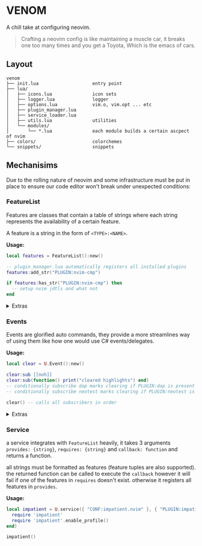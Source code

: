 # VENOM

A chill take at configuring neovim.

> Crafting a neovim config is like maintaining a muscle car,
it breaks one too many times and you get a Toyota, Which is the emacs of cars.

## Layout
```text
venom
├── init.lua                    entry point
├── lua/
│   ├── icons.lua               icon sets
│   ├── logger.lua              logger
│   ├── options.lua             vim.o, vim.opt ... etc
│   ├── plugin_manager.lua      
│   ├── service_loader.lua      
│   ├── utils.lua               utilities
│   └── modules/                
│       └── *.lua               each module builds a certain ascpect of nvim
├── colors/                     colorchemes
└── snippets/                   snippets
```

## Mechanisims
Due to the rolling nature of neovim and some infrastructure must be put in place to ensure our code editor won't break under unexpected conditions:


### FeatureList
Features are classes that contain a table of strings where each string represents the availability of a certain feature.

A feature is a string in the form of `<TYPE>:<NAME>`.

**Usage:**
```lua
local features = FeatureList():new()

-- plugin_manager.lua automatically registers all installed plugins
features:add_str("PLUGIN:nvim-cmp")

if features:has_str("PLUGIN:nvim-cmp") then
  -- setup nvim jdtls and what not
end
```
<details>
<summary>Extras</summary>

```lua
--- an "enum" of feature types
FT = {
    PLUGIN = "PLUGIN", -- installed plugins
    LSP = "LSP", -- lsp module
    BIN = "BIN", -- binaries present on system (rg, find, wget, curl, xxd, rg ... etc)
    MISC = "MISC", -- miscellanous stuff
}

features:list -- table of features
features:add(FT.PLUGIN, "nvim-jdtls") -- same as add_str but uses FT
features:has(FT.PLUGIN, "nvim-jdtls") -- same as has_str but uses FT
features:stitch(FT.PLUGIN, "nvim-jdtls") -- returns "PLUGIN:nvim-jdtls"
features:unstitch("PLUGIN:nvim-jdtls") -- { FT.PLUGIN, "nvim-jdtls" }
```
</details>


### Events
Events are glorified auto commands, they provide a more streamlines way of using them like how one would use C# events/delegates.

**Usage:**
```lua
local clear = U.Event():new()

clear:sub [[noh]]
clear:sub(function() print("cleared highlights") end)
-- conditionally subscribe dap marks clearing if PLUGIN:dap is present
-- conditionally subscribe neotest marks clearing if PLUGIN:neotest is present

clear() -- calls all subscribers in order
```
<details>
<summary>Extras</summary>

```lua
clear:front_sub() -- puts a subsriber infront of all the others
clear:subscribers -- table of subscribers
clear:invoke() -- same as clear()
clear:wrap() -- returns `function() return invoke() end`

-- clear()/clear:invoke() are variadic and passes everything to all lua func subs (vim cmds are WIP)
```
</details>


### Service

a service integrates with `FeatureList` heavily, it takes 3 arguments `provides: {string}`, `requires: {string}` and `callback: function` and returns a function.

all strings must be formatted as features (feature tuples are also supported).
the returned function can be called to execute the `callback` however it will fail if one of the features in `requires` doesn't exist.
otherwise it registers all features in `provides`.

**Usage:**
```lua
local impatient = U.service({ "CONF:impatient.nvim" }, { "PLUGIN:impatient.nvim" }, function()
  require 'impatient'
  require 'impatient'.enable_profile()
end)

impatient()
```
